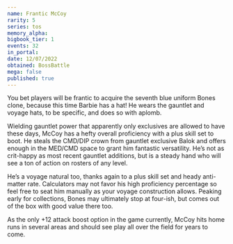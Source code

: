 ```yaml
---
name: Frantic McCoy
rarity: 5
series: tos
memory_alpha:
bigbook_tier: 1
events: 32
in_portal:
date: 12/07/2022
obtained: BossBattle
mega: false
published: true
---
```


You bet players will be frantic to acquire the seventh blue uniform Bones clone, because this time Barbie has a hat! He wears the gauntlet and voyage hats, to be specific, and does so with aplomb. 

Wielding gauntlet power that apparently only exclusives are allowed to have these days, McCoy has a hefty overall proficiency with a plus skill set to boot. He steals the CMD/DIP crown from gauntlet exclusive Balok and offers enough in the MED/CMD space to grant him fantastic versatility. He’s not as crit-happy as most recent gauntlet additions, but is a steady hand who will see a ton of action on rosters of any level.

He’s a voyage natural too, thanks again to a plus skill set and heady anti-matter rate. Calculators may not favor his high proficiency percentage so feel free to seat him manually as your voyage construction allows. Peaking early for collections, Bones may ultimately stop at four-ish, but comes out of the box with good value there too. 

As the only +12 attack boost option in the game currently, McCoy hits home runs in several areas and should see play all over the field for years to come.
